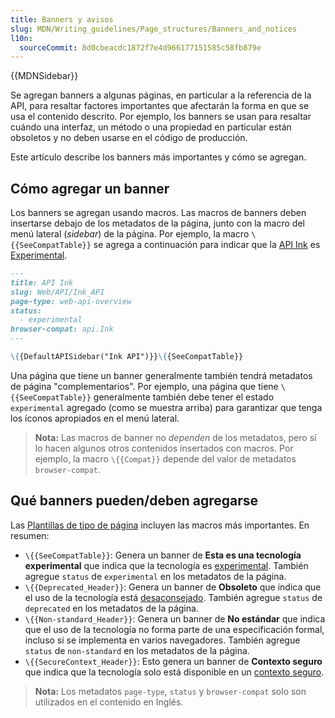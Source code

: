 ```yaml
---
title: Banners y avisos
slug: MDN/Writing_guidelines/Page_structures/Banners_and_notices
l10n:
  sourceCommit: 8d0cbeacdc1872f7e4d966177151585c58fb879e
---
```


{{MDNSidebar}}

Se agregan banners a algunas páginas, en particular a la referencia de la API, para resaltar factores importantes que afectarán la forma en que se usa el contenido descrito.
Por ejemplo, los banners se usan para resaltar cuándo una interfaz, un método o una propiedad en particular están obsoletos y no deben usarse en el código de producción.

Este artículo describe los banners más importantes y cómo se agregan.

## Cómo agregar un banner

Los banners se agregan usando macros.
Las macros de banners deben insertarse debajo de los metadatos de la página, junto con la macro del menú lateral (_sidebar_) de la página.
Por ejemplo, la macro `\{{SeeCompatTable}}` se agrega a continuación para indicar que la [API Ink](/es/docs/Web/API/Ink_API) es [Experimental](/es/docs/MDN/Writing_guidelines/Experimental_deprecated_obsolete#experimental).

```md
---
title: API Ink
slug: Web/API/Ink_API
page-type: web-api-overview
status:
  - experimental
browser-compat: api.Ink
---

\{{DefaultAPISidebar("Ink API")}}\{{SeeCompatTable}}
```

Una página que tiene un banner generalmente también tendrá metadatos de página "complementarios".
Por ejemplo, una página que tiene `\{{SeeCompatTable}}` generalmente también debe tener el estado `experimental` agregado (como se muestra arriba) para garantizar que tenga los íconos apropiados en el menú lateral.

> **Nota:** Las macros de banner no _dependen_ de los metadatos, pero sí lo hacen algunos otros contenidos insertados con macros.
> Por ejemplo, la macro `\{{Compat}}` depende del valor de metadatos `browser-compat`.

## Qué banners pueden/deben agregarse

Las [Plantillas de tipo de página](/es/docs/MDN/Writing_guidelines/Page_structures/Page_types#templates) incluyen las macros más importantes.
En resumen:

- `\{{SeeCompatTable}}`: Genera un banner de **Esta es una tecnología experimental** que indica que la tecnología es [experimental](/es/docs/MDN/Writing_guidelines/Experimental_deprecated_obsolete#experimental).
  También agregue `status` de `experimental` en los metadatos de la página.
- `\{{Deprecated_Header}}`: Genera un banner de **Obsoleto** que indica que el uso de la tecnología está [desaconsejado](/es/docs/MDN/Writing_guidelines/Experimental_deprecated_obsolete#deprecated).
  También agregue `status` de `deprecated` en los metadatos de la página.
- `\{{Non-standard_Header}}`: Genera un banner de **No estándar** que indica que el uso de la tecnología no forma parte de una especificación formal, incluso si se implementa en varios navegadores.
  También agregue `status` de `non-standard` en los metadatos de la página.
- `\{{SecureContext_Header}}`: Esto genera un banner de **Contexto seguro** que indica que la tecnología solo está disponible en un [contexto seguro](/es/docs/Web/Security/Secure_Contexts).

> **Nota:** Los metadatos `page-type`, `status` y `browser-compat` solo son utilizados en el contenido en Inglés.
